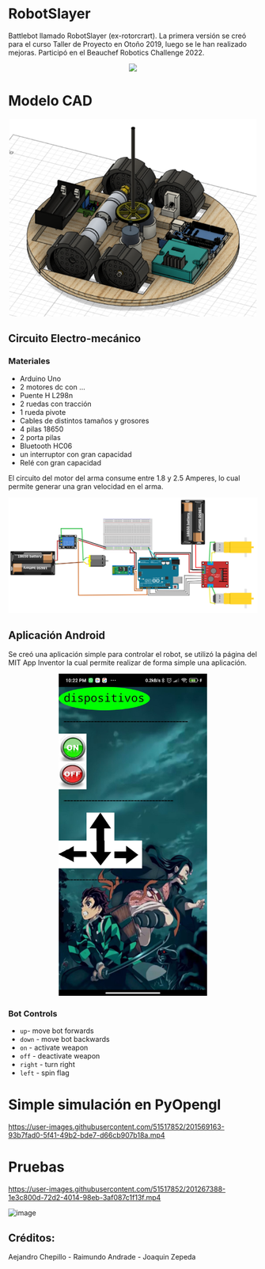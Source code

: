 # RobotSlayer
Battlebot llamado RobotSlayer (ex-rotorcrart). La primera versión se creó para el curso Taller de Proyecto en Otoño 2019, luego se le han realizado mejoras. Participó en el Beauchef Robotics Challenge 2022.
 
<div align="center">
<img src="Diseño CAD/RobotSlayer V1.1 v7.png"/>
</div>
 
# Modelo CAD
 
<div align="center">
<img src="Diseño CAD/img1.png" width=500/>
</div>
 
## Circuito Electro-mecánico
 
### Materiales
  * Arduino Uno
  * 2 motores dc con ...
  * Puente H L298n
  * 2 ruedas con tracción
  * 1 rueda pivote
  * Cables de distintos tamaños y grosores
  * 4 pilas 18650 
  * 2 porta pilas
  * Bluetooth HC06
  * un interruptor con gran capacidad
  * Relé con gran capacidad
 
El circuito del motor del arma consume entre 1.8 y 2.5 Amperes, lo cual permite generar una gran velocidad en el arma. 
 
![Circuito](Electronica/imgs/diagramaElectroMecanico.png)
 
 
## Aplicación Android
 
Se creó una aplicación simple para controlar el robot, se utilizó la página del MIT App Inventor la cual permite realizar de forma simple una aplicación.
 
<div align="center">
<img src="controlApp/imgs/app.jpg" width=300/>
</div>
 
 
### Bot Controls
 * `up`- move bot forwards 
 * `down` - move bot backwards 
 * `on` - activate weapon
 * `off` - deactivate weapon 
 * `right` - turn right
 * `left` - spin flag
 
# Simple simulación en PyOpengl

https://user-images.githubusercontent.com/51517852/201569163-93b7fad0-5f41-49b2-bde7-d66cb907b18a.mp4
 
# Pruebas

https://user-images.githubusercontent.com/51517852/201267388-1e3c800d-72d2-4014-98eb-3af087c1f13f.mp4
 

![image](https://user-images.githubusercontent.com/51517852/201267566-e58228b5-6cb1-46be-885a-501465d4f457.png)
 
 
 
## Créditos:  
Aejandro Chepillo - Raimundo Andrade - Joaquin Zepeda
